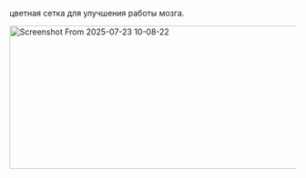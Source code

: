 цветная сетка для улучшения работы мозга. 


<img width="886" height="252" alt="Screenshot From 2025-07-23 10-08-22" src="https://github.com/user-attachments/assets/c6feb02f-63e2-4b82-945b-294cddac3c6b" />
